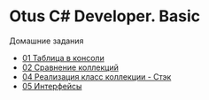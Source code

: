 # Otus C# Developer. Basic
Домашние задания

* [01 Таблица в консоли](CSharp%20Developer%20Basic/05.%20HomeWork01)
* [02 Сравнение коллекций](CSharp%20Developer%20Basic/08.%20HomeWork02)
* [04 Реализация класс коллекции - Стэк](CSharp%20Developer%20Basic/11.%20HomeWork04)
* [05 Интерфейсы](CSharp%20Developer%20Basic/15.%20HomeWork05)